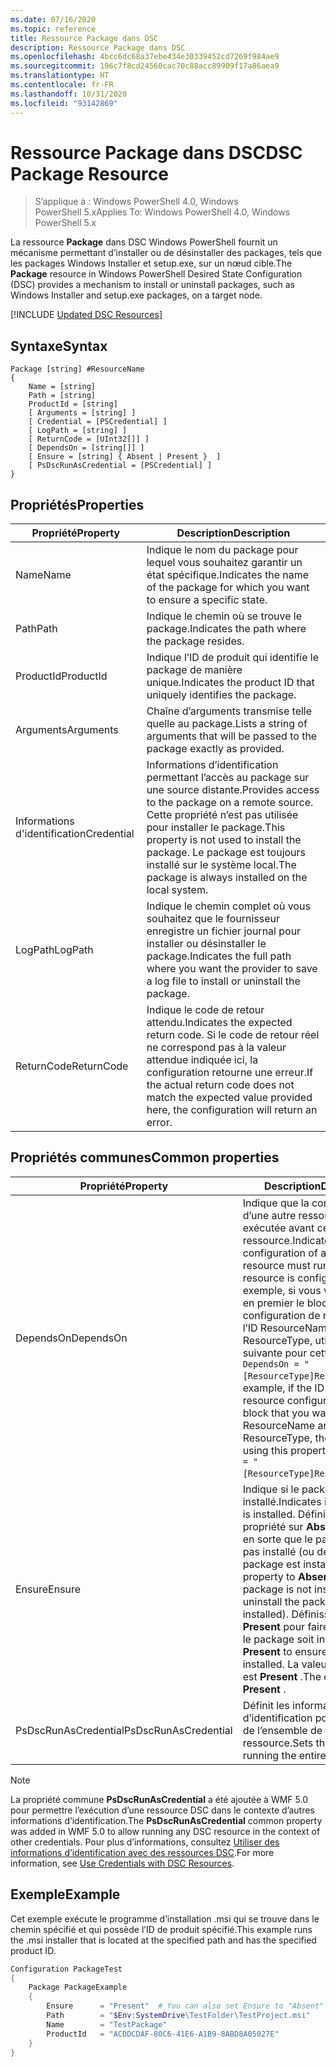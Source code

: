 ```yaml
---
ms.date: 07/16/2020
ms.topic: reference
title: Ressource Package dans DSC
description: Ressource Package dans DSC
ms.openlocfilehash: 4bcc6dc68a37ebe434e30339452cd7269f984ae9
ms.sourcegitcommit: 196c7f8cd24560cac70c88acc89909f17a86aea9
ms.translationtype: HT
ms.contentlocale: fr-FR
ms.lasthandoff: 10/31/2020
ms.locfileid: "93142869"
---
```

# <a name="dsc-package-resource"></a><span data-ttu-id="fd48a-103">Ressource Package dans DSC</span><span class="sxs-lookup"><span data-stu-id="fd48a-103">DSC Package Resource</span></span>

> <span data-ttu-id="fd48a-104">S’applique à : Windows PowerShell 4.0, Windows PowerShell 5.x</span><span class="sxs-lookup"><span data-stu-id="fd48a-104">Applies To: Windows PowerShell 4.0, Windows PowerShell 5.x</span></span>

<span data-ttu-id="fd48a-105">La ressource **Package** dans DSC Windows PowerShell fournit un mécanisme permettant d’installer ou de désinstaller des packages, tels que les packages Windows Installer et setup.exe, sur un nœud cible.</span><span class="sxs-lookup"><span data-stu-id="fd48a-105">The **Package** resource in Windows PowerShell Desired State Configuration (DSC) provides a mechanism to install or uninstall packages, such as Windows Installer and setup.exe packages, on a target node.</span></span>

[!INCLUDE [Updated DSC Resources](../../../../../includes/dsc-resources.md)]

## <a name="syntax"></a><span data-ttu-id="fd48a-106">Syntaxe</span><span class="sxs-lookup"><span data-stu-id="fd48a-106">Syntax</span></span>

```Syntax
Package [string] #ResourceName
{
    Name = [string]
    Path = [string]
    ProductId = [string]
    [ Arguments = [string] ]
    [ Credential = [PSCredential] ]
    [ LogPath = [string] ]
    [ ReturnCode = [UInt32[]] ]
    [ DependsOn = [string[]] ]
    [ Ensure = [string] { Absent | Present }  ]
    [ PsDscRunAsCredential = [PSCredential] ]
}
```

## <a name="properties"></a><span data-ttu-id="fd48a-107">Propriétés</span><span class="sxs-lookup"><span data-stu-id="fd48a-107">Properties</span></span>

|<span data-ttu-id="fd48a-108">Propriété</span><span class="sxs-lookup"><span data-stu-id="fd48a-108">Property</span></span> |<span data-ttu-id="fd48a-109">Description</span><span class="sxs-lookup"><span data-stu-id="fd48a-109">Description</span></span> |
|---|---|
|<span data-ttu-id="fd48a-110">Name</span><span class="sxs-lookup"><span data-stu-id="fd48a-110">Name</span></span> |<span data-ttu-id="fd48a-111">Indique le nom du package pour lequel vous souhaitez garantir un état spécifique.</span><span class="sxs-lookup"><span data-stu-id="fd48a-111">Indicates the name of the package for which you want to ensure a specific state.</span></span> |
|<span data-ttu-id="fd48a-112">Path</span><span class="sxs-lookup"><span data-stu-id="fd48a-112">Path</span></span> |<span data-ttu-id="fd48a-113">Indique le chemin où se trouve le package.</span><span class="sxs-lookup"><span data-stu-id="fd48a-113">Indicates the path where the package resides.</span></span> |
|<span data-ttu-id="fd48a-114">ProductId</span><span class="sxs-lookup"><span data-stu-id="fd48a-114">ProductId</span></span> |<span data-ttu-id="fd48a-115">Indique l’ID de produit qui identifie le package de manière unique.</span><span class="sxs-lookup"><span data-stu-id="fd48a-115">Indicates the product ID that uniquely identifies the package.</span></span> |
|<span data-ttu-id="fd48a-116">Arguments</span><span class="sxs-lookup"><span data-stu-id="fd48a-116">Arguments</span></span> |<span data-ttu-id="fd48a-117">Chaîne d’arguments transmise telle quelle au package.</span><span class="sxs-lookup"><span data-stu-id="fd48a-117">Lists a string of arguments that will be passed to the package exactly as provided.</span></span> |
|<span data-ttu-id="fd48a-118">Informations d'identification</span><span class="sxs-lookup"><span data-stu-id="fd48a-118">Credential</span></span> |<span data-ttu-id="fd48a-119">Informations d’identification permettant l’accès au package sur une source distante.</span><span class="sxs-lookup"><span data-stu-id="fd48a-119">Provides access to the package on a remote source.</span></span> <span data-ttu-id="fd48a-120">Cette propriété n’est pas utilisée pour installer le package.</span><span class="sxs-lookup"><span data-stu-id="fd48a-120">This property is not used to install the package.</span></span> <span data-ttu-id="fd48a-121">Le package est toujours installé sur le système local.</span><span class="sxs-lookup"><span data-stu-id="fd48a-121">The package is always installed on the local system.</span></span> |
|<span data-ttu-id="fd48a-122">LogPath</span><span class="sxs-lookup"><span data-stu-id="fd48a-122">LogPath</span></span> |<span data-ttu-id="fd48a-123">Indique le chemin complet où vous souhaitez que le fournisseur enregistre un fichier journal pour installer ou désinstaller le package.</span><span class="sxs-lookup"><span data-stu-id="fd48a-123">Indicates the full path where you want the provider to save a log file to install or uninstall the package.</span></span> |
|<span data-ttu-id="fd48a-124">ReturnCode</span><span class="sxs-lookup"><span data-stu-id="fd48a-124">ReturnCode</span></span> |<span data-ttu-id="fd48a-125">Indique le code de retour attendu.</span><span class="sxs-lookup"><span data-stu-id="fd48a-125">Indicates the expected return code.</span></span> <span data-ttu-id="fd48a-126">Si le code de retour réel ne correspond pas à la valeur attendue indiquée ici, la configuration retourne une erreur.</span><span class="sxs-lookup"><span data-stu-id="fd48a-126">If the actual return code does not match the expected value provided here, the configuration will return an error.</span></span> |

## <a name="common-properties"></a><span data-ttu-id="fd48a-127">Propriétés communes</span><span class="sxs-lookup"><span data-stu-id="fd48a-127">Common properties</span></span>

|<span data-ttu-id="fd48a-128">Propriété</span><span class="sxs-lookup"><span data-stu-id="fd48a-128">Property</span></span> |<span data-ttu-id="fd48a-129">Description</span><span class="sxs-lookup"><span data-stu-id="fd48a-129">Description</span></span> |
|---|---|
|<span data-ttu-id="fd48a-130">DependsOn</span><span class="sxs-lookup"><span data-stu-id="fd48a-130">DependsOn</span></span> |<span data-ttu-id="fd48a-131">Indique que la configuration d’une autre ressource doit être exécutée avant celle de cette ressource.</span><span class="sxs-lookup"><span data-stu-id="fd48a-131">Indicates that the configuration of another resource must run before this resource is configured.</span></span> <span data-ttu-id="fd48a-132">Par exemple, si vous voulez exécuter en premier le bloc de script de configuration de ressource ayant l’ID ResourceName et le type ResourceType, utilisez la syntaxe suivante pour cette propriété : `DependsOn = "[ResourceType]ResourceName"`.</span><span class="sxs-lookup"><span data-stu-id="fd48a-132">For example, if the ID of the resource configuration script block that you want to run first is ResourceName and its type is ResourceType, the syntax for using this property is `DependsOn = "[ResourceType]ResourceName"`.</span></span> |
|<span data-ttu-id="fd48a-133">Ensure</span><span class="sxs-lookup"><span data-stu-id="fd48a-133">Ensure</span></span> |<span data-ttu-id="fd48a-134">Indique si le package est installé.</span><span class="sxs-lookup"><span data-stu-id="fd48a-134">Indicates if the package is installed.</span></span> <span data-ttu-id="fd48a-135">Définissez cette propriété sur **Absent** pour faire en sorte que le package ne soit pas installé (ou désinstallé, si le package est installé).</span><span class="sxs-lookup"><span data-stu-id="fd48a-135">Set this property to **Absent** to ensure the package is not installed (or uninstall the package if it is installed).</span></span> <span data-ttu-id="fd48a-136">Définissez-la sur **Present** pour faire en sorte que le package soit installé.</span><span class="sxs-lookup"><span data-stu-id="fd48a-136">Set it to **Present** to ensure the package is installed.</span></span> <span data-ttu-id="fd48a-137">La valeur par défaut est **Present** .</span><span class="sxs-lookup"><span data-stu-id="fd48a-137">The default value is **Present** .</span></span> |
|<span data-ttu-id="fd48a-138">PsDscRunAsCredential</span><span class="sxs-lookup"><span data-stu-id="fd48a-138">PsDscRunAsCredential</span></span> |<span data-ttu-id="fd48a-139">Définit les informations d’identification pour l’exécution de l’ensemble de la ressource.</span><span class="sxs-lookup"><span data-stu-id="fd48a-139">Sets the credential for running the entire resource as.</span></span> |

> [!NOTE]
> <span data-ttu-id="fd48a-140">La propriété commune **PsDscRunAsCredential** a été ajoutée à WMF 5.0 pour permettre l’exécution d’une ressource DSC dans le contexte d’autres informations d’identification.</span><span class="sxs-lookup"><span data-stu-id="fd48a-140">The **PsDscRunAsCredential** common property was added in WMF 5.0 to allow running any DSC resource in the context of other credentials.</span></span> <span data-ttu-id="fd48a-141">Pour plus d’informations, consultez [Utiliser des informations d’identification avec des ressources DSC](../../../configurations/runasuser.md).</span><span class="sxs-lookup"><span data-stu-id="fd48a-141">For more information, see [Use Credentials with DSC Resources](../../../configurations/runasuser.md).</span></span>

## <a name="example"></a><span data-ttu-id="fd48a-142">Exemple</span><span class="sxs-lookup"><span data-stu-id="fd48a-142">Example</span></span>

<span data-ttu-id="fd48a-143">Cet exemple exécute le programme d’installation .msi qui se trouve dans le chemin spécifié et qui possède l’ID de produit spécifié.</span><span class="sxs-lookup"><span data-stu-id="fd48a-143">This example runs the .msi installer that is located at the specified path and has the specified product ID.</span></span>

```powershell
Configuration PackageTest
{
    Package PackageExample
    {
        Ensure      = "Present"  # You can also set Ensure to "Absent"
        Path        = "$Env:SystemDrive\TestFolder\TestProject.msi"
        Name        = "TestPackage"
        ProductId   = "ACDDCDAF-80C6-41E6-A1B9-8ABD8A05027E"
    }
}
```
